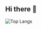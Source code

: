 ## Hi there 👋

![Top Langs](https://github-readme-stats.vercel.app/api/top-langs/?username=ProtoPla&layout=compact&theme=tokyonight)
